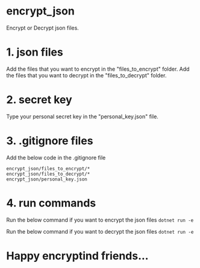 # encrypt_json
Encrypt or Decrypt json files.

# 1. json files
Add the files that you want to encrypt in the "files_to_encrypt" folder.
Add the files that you want to decrypt in the "files_to_decrypt" folder.

# 2. secret key
Type your personal secret key in the "personal_key.json" file.

# 3. .gitignore files
Add the below code in the .gitignore file

	encrypt_json/files_to_encrypt/*
	encrypt_json/files_to_decrypt/*
	encrypt_json/personal_key.json

# 4. run commands
Run the below command if you want to encrypt the json files
	`dotnet run -e`

Run the below command if you want to decrypt the json files
	`dotnet run -e`


# Happy encryptind friends...